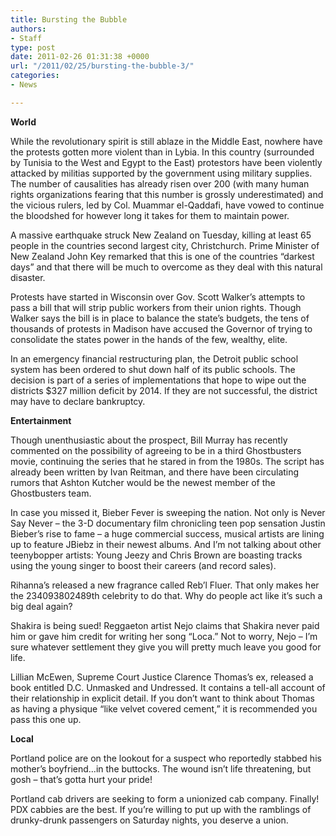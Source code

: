 ```yaml
---
title: Bursting the Bubble
authors:
- Staff
type: post
date: 2011-02-26 01:31:38 +0000
url: "/2011/02/25/bursting-the-bubble-3/"
categories:
- News

---
```

**World**

While the revolutionary spirit is still ablaze in the Middle East, nowhere have the protests gotten more violent than in Lybia. In this country (surrounded by Tunisia to the West and Egypt to the East) protestors have been violently attacked by militias supported by the government using military supplies. The number of causalities has already risen over 200 (with many human rights organizations fearing that this number is grossly underestimated) and the vicious rulers, led by Col. Muammar el-Qaddafi, have vowed to continue the bloodshed for however long it takes for them to maintain power.

A massive earthquake struck New Zealand on Tuesday, killing at least 65 people in the countries second largest city, Christchurch. Prime Minister of New Zealand John Key remarked that this is one of the countries “darkest days” and that there will be much to overcome as they deal with this natural disaster.

Protests have started in Wisconsin over Gov. Scott Walker’s attempts to pass a bill that will strip public workers from their union rights. Though Walker says the bill is in place to balance the state’s budgets, the tens of thousands of protests in Madison have accused the Governor of trying to consolidate the states power in the hands of the few, wealthy, elite.
  
In an emergency financial restructuring plan, the Detroit public school system has been ordered to shut down half of its public schools. The decision is part of a series of implementations that hope to wipe out the districts $327 million deficit by 2014. If they are not successful, the district may have to declare bankruptcy.

**Entertainment**

Though unenthusiastic about the prospect, Bill Murray has recently commented on the possibility of agreeing to be in a third Ghostbusters movie, continuing the series that he stared in from the 1980s. The script has already been written by Ivan Reitman, and there have been circulating rumors that Ashton Kutcher would be the newest member of the Ghostbusters team.
  
In case you missed it, Bieber Fever is sweeping the nation. Not only is Never Say Never – the 3-D documentary film chronicling teen pop sensation Justin Bieber’s rise to fame – a huge commercial success, musical artists are lining up to feature JBiebz in their newest albums. And I’m not talking about other teenybopper artists: Young Jeezy and Chris Brown are boasting tracks using the young singer to boost their careers (and record sales).

Rihanna’s released a new fragrance called Reb’l Fluer. That only makes her the 234093802489th celebrity to do that. Why do people act like it’s such a big deal again?
  
Shakira is being sued! Reggaeton artist Nejo claims that Shakira never paid him or gave him credit for writing her song “Loca.” Not to worry, Nejo – I’m sure whatever settlement they give you will pretty much leave you good for life.

Lillian McEwen, Supreme Court Justice Clarence Thomas’s ex, released a book entitled D.C. Unmasked and Undressed. It contains a tell-all account of their relationship in explicit detail. If you don’t want to think about Thomas as having a physique “like velvet covered cement,” it is recommended you pass this one up.

**Local**

Portland police are on the lookout for a suspect who reportedly stabbed his mother’s boyfriend…in the buttocks. The wound isn’t life threatening, but gosh – that’s gotta hurt your pride!

Portland cab drivers are seeking to form a unionized cab company. Finally! PDX cabbies are the best. If you’re willing to put up with the ramblings of drunky-drunk passengers on Saturday nights, you deserve a union.